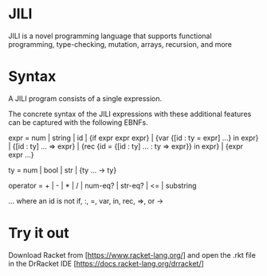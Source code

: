 # JILI
JILI is a novel programming language that supports functional programming, type-checking, mutation, arrays, recursion, and more

# Syntax
A JILI program consists of a single expression.

The concrete syntax of the JILI expressions with these additional features can be captured with the following EBNFs.

  expr	 	=	 	num
    |	 	string
 	 	|	 	id
 	 	|	 	{if expr expr expr}
 	 	|	 	{var {[id : ty = expr] ...} in expr}
 	 	|	 	{[id : ty] ... => expr}
 	 	|	 	{rec {id = {[id : ty] ... : ty => expr}} in expr}
 	 	|	 	{expr expr ...}

    
  ty	 	=	 	num
 	 	|	 	bool
 	 	|	 	str
 	 	|	 	{ty ... -> ty}

    
  operator	 	=	 	+
 	 	|	 	-
 	 	|	 	*
 	 	|	 	/
 	 	|	 	num-eq?
 	 	|	 	str-eq?
 	 	|	 	<=
 	 	|	 	substring

    
... where an id is not if, :, =, var, in, rec, =>, or ->

# Try it out

Download Racket from [https://www.racket-lang.org/] and open the .rkt file in the DrRacket IDE [https://docs.racket-lang.org/drracket/]
